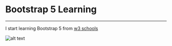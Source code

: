 # Bootstrap 5 Learning
***
I start learning Bootstrap 5 from [w3 schools](W3School.com) 

![alt text](https://external-content.duckduckgo.com/iu/?u=https%3A%2F%2Ftse1.mm.bing.net%2Fth%3Fid%3DOIP.GmpEq5swdqqfiaaEJH8P4AHaDt%26pid%3DApi&f=1&ipt=a7fe4c6b4a7fc118c67d683f92b7d9abf07dd831ddcbdad195bce20de4c6b2c1&ipo=images)
